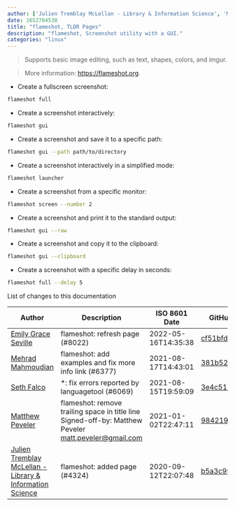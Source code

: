 ```yaml
---
author: ['Julien Tremblay McLellan - Library & Information Science', 'Mehrad Mahmoudian', 'Emily Grace Seville', 'Matthew Peveler', 'Seth Falco']
date: 1652704538
title: "flameshot, TLDR Pages"
description: "flameshot, Screenshot utility with a GUI."
categories: "linux"
---
```

> Supports basic image editing, such as text, shapes, colors, and imgur.

> More information: <https://flameshot.org>.

- Create a fullscreen screenshot:

```bash
flameshot full
```

- Create a screenshot interactively:

```bash
flameshot gui
```

- Create a screenshot and save it to a specific path:

```bash
flameshot gui --path path/to/directory
```

- Create a screenshot interactively in a simplified mode:

```bash
flameshot launcher
```

- Create a screenshot from a specific monitor:

```bash
flameshot screen --number 2
```

- Create a screenshot and print it to the standard output:

```bash
flameshot gui --raw
```

- Create a screenshot and copy it to the clipboard:

```bash
flameshot gui --clipboard
```

- Create a screenshot with a specific delay in seconds:

```bash
flameshot full --delay 5
```
List of changes to this documentation


Author | Description | ISO 8601 Date | GitHub link
------|-----|-----|-----
[Emily Grace Seville](mailto:emilyseville7cf@gmail.com) | flameshot: refresh page (#8022) | 2022-05-16T14:35:38 | [cf51bfd7b82a](https://github.com/tldr-pages/tldr/commit/cf51bfd7b82aedf80d9cf82f9b7770ed036fa1c1)
[Mehrad Mahmoudian](mailto:m.mahmoudian@gmail.com) | flameshot: add examples and fix more info link (#6377) | 2021-08-17T14:43:01 | [381b52163f28](https://github.com/tldr-pages/tldr/commit/381b52163f284ef2fcabe68d607ffd6ae88f4df6)
[Seth Falco](mailto:seth@falco.fun) | *: fix errors reported by languagetool (#6069) | 2021-08-15T19:59:09 | [3e4c519004a4](https://github.com/tldr-pages/tldr/commit/3e4c519004a471c861cdc609fd7239ee3355671c)
[Matthew Peveler](mailto:matt.peveler@gmail.com) | flameshot: remove trailing space in title line Signed-off-by: Matthew Peveler <matt.peveler@gmail.com> | 2021-01-02T22:47:11 | [984219b45763](https://github.com/tldr-pages/tldr/commit/984219b457634b2a69bd47bc638ee8b73042b451)
[Julien Tremblay McLellan - Library & Information Science](mailto:jtremc@gmail.com) | flameshot: added page (#4324) | 2020-09-12T22:07:48 | [b5a3c99e17fb](https://github.com/tldr-pages/tldr/commit/b5a3c99e17fb4ac281f0b15b8757e2ea2a6bba5b)

